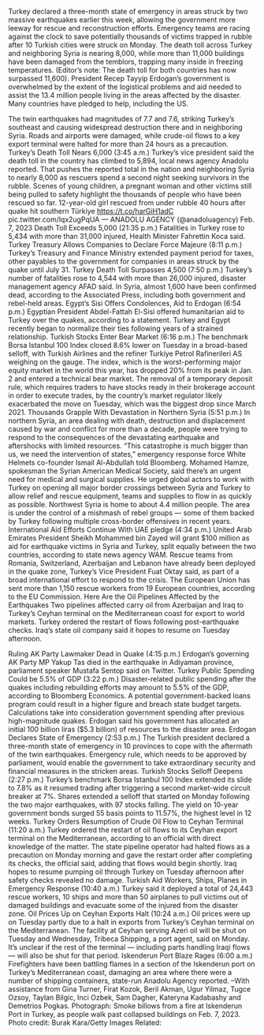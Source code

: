 Turkey declared a three-month state of emergency in areas struck by two massive earthquakes earlier this week, allowing the government more leeway for rescue and reconstruction efforts.
Emergency teams are racing against the clock to save potentially thousands of victims trapped in rubble after 10 Turkish cities were struck on Monday. The death toll across Turkey and neighboring Syria is nearing 8,000, while more than 11,000 buildings have been damaged from the temblors, trapping many inside in freezing temperatures. (Editor’s note: The death toll for both countries has now surpassed 11,600).
President Recep Tayyip Erdogan’s government is overwhelmed by the extent of the logistical problems and aid needed to assist the 13.4 million people living in the areas affected by the disaster. Many countries have pledged to help, including the US.

The twin earthquakes had magnitudes of 7.7 and 7.6, striking Turkey’s southeast and causing widespread destruction there and in neighboring Syria. Roads and airports were damaged, while crude-oil flows to a key export terminal were halted for more than 24 hours as a precaution.
Turkey’s Death Toll Nears 6,000 (3:45 a.m.)
Turkey’s vice president said the death toll in the country has climbed to 5,894, local news agency Anadolu reported. That pushes the reported total in the nation and neighboring Syria to nearly 8,000 as rescuers spend a second night seeking survivors in the rubble.
Scenes of young children, a pregnant woman and other victims still being pulled to safety highlight the thousands of people who have been rescued so far.
12-year-old girl rescued from under rubble 40 hours after quake hit southern Türkiye https://t.co/harGiH1adC pic.twitter.com/lqx2ugPqUA
— ANADOLU AGENCY (@anadoluagency) Feb. 7, 2023
Death Toll Exceeds 5,000 (21:35 p.m.)
Fatalities in Turkey rose to 5,434 with more than 31,000 injured, Health Minister Fahrettin Koca said.
Turkey Treasury Allows Companies to Declare Force Majeure (8:11 p.m.)
Turkey’s Treasury and Finance Ministry extended payment period for taxes, other payables to the government for companies in areas struck by the quake until July 31.
Turkey Death Toll Surpasses 4,500 (7:50 p.m.)
Turkey’s number of fatalities rose to 4,544 with more than 26,000 injured, disaster management agency AFAD said. In Syria, almost 1,600 have been confirmed dead, according to the Associated Press, including both government and rebel-held areas.
Egypt’s Sisi Offers Condolences, Aid to Erdogan (6:54 p.m.)
Egyptian President Abdel-Fattah El-Sisi offered humanitarian aid to Turkey over the quakes, according to a statement. Turkey and Egypt recently began to normalize their ties following years of a strained relationship.
Turkish Stocks Enter Bear Market (6:16 p.m.)
The benchmark Borsa Istanbul 100 Index closed 8.6% lower on Tuesday in a broad-based selloff, with Turkish Airlines and the refiner Turkiye Petrol Rafinerileri AS weighing on the gauge. The index, which is the worst-performing major equity market in the world this year, has dropped 20% from its peak in Jan. 2 and entered a technical bear market.
The removal of a temporary deposit rule, which requires traders to have stocks ready in their brokerage account in order to execute trades, by the country’s market regulator likely exacerbated the move on Tuesday, which was the biggest drop since March 2021.
Thousands Grapple With Devastation in Northern Syria (5:51 p.m.)
In northern Syria, an area dealing with death, destruction and displacement caused by war and conflict for more than a decade, people were trying to respond to the consequences of the devastating earthquake and aftershocks with limited resources. “This catastrophe is much bigger than us, we need the intervention of states,” emergency response force White Helmets co-founder Ismail Al-Abdullah told Bloomberg.
Mohamed Hamze, spokesman the Syrian American Medical Society, said there’s an urgent need for medical and surgical supplies. He urged global actors to work with Turkey on opening all major border crossings between Syria and Turkey to allow relief and rescue equipment, teams and supplies to flow in as quickly as possible.
Northwest Syria is home to about 4.4 million people. The area is under the control of a mishmash of rebel groups — some of them backed by Turkey following multiple cross-border offensives in recent years.
International Aid Efforts Continue With UAE pledge (4:34 p.m.)
United Arab Emirates President Sheikh Mohammed bin Zayed will grant $100 million as aid for earthquake victims in Syria and Turkey, split equally between the two countries, according to state news agency WAM.
Rescue teams from Romania, Switzerland, Azerbaijan and Lebanon have already been deployed in the quake zone, Turkey’s Vice President Fuat Oktay said, as part of a broad international effort to respond to the crisis.
The European Union has sent more than 1,150 rescue workers from 19 European countries, according to the EU Commission.
Here Are the Oil Pipelines Affected by the Earthquakes
Two pipelines affected carry oil from Azerbaijan and Iraq to Turkey’s Ceyhan terminal on the Mediterranean coast for export to world markets.
Turkey ordered the restart of flows following post-earthquake checks. Iraq’s state oil company said it hopes to resume on Tuesday afternoon.

Ruling AK Party Lawmaker Dead in Quake (4:15 p.m.)
Erdogan’s governing AK Party MP Yakup Tas died in the earthquake in Adiyaman province, parliament speaker Mustafa Sentop said on Twitter.
Turkey Public Spending Could be 5.5% of GDP (3:22 p.m.)
Disaster-related public spending after the quakes including rebuilding efforts may amount to 5.5% of the GDP, according to Bloomberg Economics. A potential government-backed loans program could result in a higher figure and breach state budget targets. Calculations take into consideration government spending after previous high-magnitude quakes.
Erdogan said his government has allocated an initial 100 billion liras ($5.3 billion) of resources to the disaster area.
Erdogan Declares State of Emergency (2:53 p.m.)
The Turkish president declared a three-month state of emergency in 10 provinces to cope with the aftermath of the twin earthquakes.
Emergency rule, which needs to be approved by parliament, would enable the government to take extraordinary security and financial measures in the stricken areas.
Turkish Stocks Selloff Deepens (2:27 p.m.)
Turkey’s benchmark Borsa Istanbul 100 Index extended its slide to 7.8% as it resumed trading after triggering a second market-wide circuit breaker at 7%. Shares extended a selloff that started on Monday following the two major earthquakes, with 97 stocks falling.
The yield on 10-year government bonds surged 55 basis points to 11.57%, the highest level in 12 weeks.
Turkey Orders Resumption of Crude Oil Flow to Ceyhan Terminal (11:20 a.m.)
Turkey ordered the restart of oil flows to its Ceyhan export terminal on the Mediterranean, according to an official with direct knowledge of the matter. The state pipeline operator had halted flows as a precaution on Monday morning and gave the restart order after completing its checks, the official said, adding that flows would begin shortly.
Iraq hopes to resume pumping oil through Turkey on Tuesday afternoon after safety checks revealed no damage.
Turkish Aid Workers, Ships, Planes in Emergency Response (10:40 a.m.)
Turkey said it deployed a total of 24,443 rescue workers, 10 ships and more than 50 airplanes to pull victims out of damaged buildings and evacuate some of the injured from the disaster zone.
Oil Prices Up on Ceyhan Exports Halt (10:24 a.m.)
Oil prices were up on Tuesday partly due to a halt in exports from Turkey’s Ceyhan terminal on the Mediterranean.
The facility at Ceyhan serving Azeri oil will be shut on Tuesday and Wednesday, Tribeca Shipping, a port agent, said on Monday. It’s unclear if the rest of the terminal — including parts handling Iraqi flows — will also be shut for that period.
Iskenderun Port Blaze Rages (6:00 a.m.)
Firefighters have been battling flames in a section of the Iskenderun port on Turkey’s Mediterranean coast, damaging an area where there were a number of shipping containers, state-run Anadolu Agency reported.
–With assistance from Gina Turner, Firat Kozok, Beril Akman, Ugur Yilmaz, Tugce Ozsoy, Taylan Bilgic, Inci Ozbek, Sam Dagher, Kateryna Kadabashy and Demetrios Pogkas.
Photograph: Smoke billows from a fire at Iskenderun Port in Turkey, as people walk past collapsed buildings on Feb. 7, 2023. Photo credit: Burak Kara/Getty Images
Related: